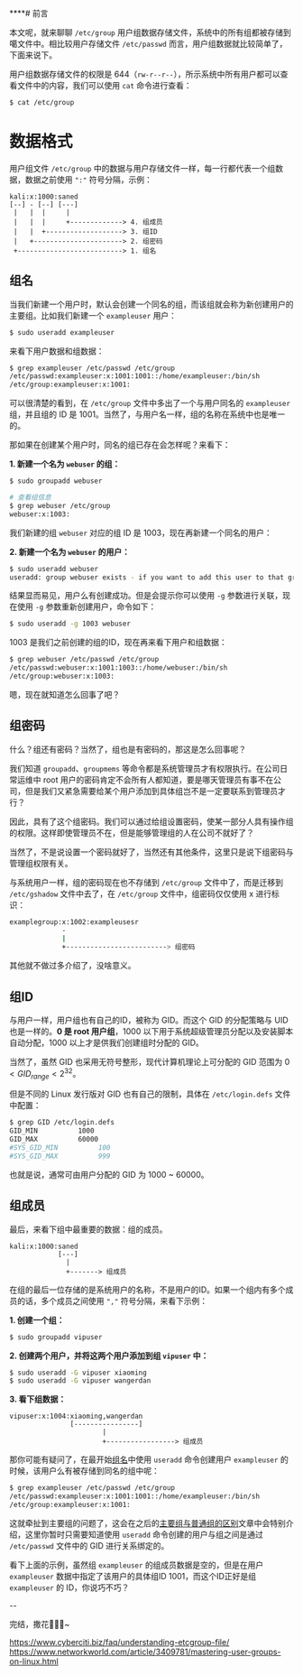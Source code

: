 ****# 前言

本文呢，就来聊聊 `/etc/group` 用户组数据存储文件，系统中的所有组都被存储到噶文件中。相比较用户存储文件 `/etc/passwd` 而言，用户组数据就比较简单了，下面来说下。

用户组数据存储文件的权限是 644（`rw-r--r--`），所示系统中所有用户都可以查看文件中的内容，我们可以使用 `cat` 命令进行查看：

```bash
$ cat /etc/group
```

# 数据格式

用户组文件 `/etc/group` 中的数据与用户存储文件一样，每一行都代表一个组数据，数据之前使用 `":"` 符号分隔，示例：

```
kali:x:1000:saned
[--] - [--] [---]
 |   |  |     |
 |   |  |     +-------------> 4. 组成员
 |   |  +-------------------> 3. 组ID
 |   +----------------------> 2. 组密码
 +--------------------------> 1. 组名
```

## 组名

当我们新建一个用户时，默认会创建一个同名的组，而该组就会称为新创建用户的主要组。比如我们新建一个 `exampleuser` 用户：

```bash
$ sudo useradd exampleuser
```

来看下用户数据和组数据：

```bash
$ grep exampleuser /etc/passwd /etc/group
/etc/passwd:exampleuser:x:1001:1001::/home/exampleuser:/bin/sh
/etc/group:exampleuser:x:1001:
```

可以很清楚的看到，在 `/etc/group` 文件中多出了一个与用户同名的 `exampleuser` 组，并且组的 ID 是 1001。当然了，与用户名一样，组的名称在系统中也是唯一的。

那如果在创建某个用户时，同名的组已存在会怎样呢？来看下：

**1. 新建一个名为 `webuser` 的组：**

```bash
$ sudo groupadd webuser

# 查看组信息
$ grep webuser /etc/group
webuser:x:1003:
```

我们新建的组 `webuser` 对应的组 ID 是 1003，现在再新建一个同名的用户：

**2. 新建一个名为 `webuser` 的用户：**

```bash
$ sudo useradd webuser
useradd: group webuser exists - if you want to add this user to that group, use -g.
```

结果显而易见，用户么有创建成功。但是会提示你可以使用 `-g` 参数进行关联，现在使用 `-g` 参数重新创建用户，命令如下：

```bash
$ sudo useradd -g 1003 webuser
```

1003 是我们之前创建的组的ID，现在再来看下用户和组数据：

```bash
$ grep webuser /etc/passwd /etc/group
/etc/passwd:webuser:x:1001:1003::/home/webuser:/bin/sh
/etc/group:webuser:x:1003:
```

嗯，现在就知道怎么回事了吧？


## 组密码

什么？组还有密码？当然了，组也是有密码的，那这是怎么回事呢？

我们知道 `groupadd`、`groupmems` 等命令都是系统管理员才有权限执行。在公司日常运维中 root 用户的密码肯定不会所有人都知道，要是哪天管理员有事不在公司，但是我们又紧急需要给某个用户添加到具体组岂不是一定要联系到管理员才行？

因此，具有了这个组密码。我们可以通过给组设置密码，使某一部分人具有操作组的权限。这样即使管理员不在，但是能够管理组的人在公司不就好了？

当然了，不是说设置一个密码就好了，当然还有其他条件，这里只是说下组密码与管理组权限有关。

与系统用户一样，组的密码现在也不存储到 `/etc/group` 文件中了，而是迁移到 `/etc/gshadow` 文件中去了，在 `/etc/group` 文件中，组密码仅仅使用 x 进行标识：

```bash
examplegroup:x:1002:exampleusesr
             -
             |
             +-------------------------> 组密码
```

其他就不做过多介绍了，没啥意义。


## 组ID

与用户一样，用户组也有自己的ID，被称为 GID。而这个 GID 的分配策略与 UID 也是一样的。**0 是 root 用户组**，1000 以下用于系统超级管理员分配以及安装脚本自动分配，1000 以上才是供我们创建组时分配的 GID。

当然了，虽然 GID 也采用无符号整形，现代计算机理论上可分配的 GID 范围为 $0 < GID_{range} < 2^{32}$。

但是不同的 Linux 发行版对 GID 也有自己的限制，具体在 `/etc/login.defs` 文件中配置：

```bash
$ grep GID /etc/login.defs
GID_MIN			 1000
GID_MAX			 60000
#SYS_GID_MIN		  100
#SYS_GID_MAX		  999
```

也就是说，通常可由用户分配的 GID 为 1000 ~ 60000。


## 组成员

最后，来看下组中最重要的数据：组的成员。

```
kali:x:1000:saned
            [---]
              |
              +-------> 组成员
```

在组的最后一位存储的是系统用户的名称，不是用户的ID。如果一个组内有多个成员的话，多个成员之间使用 `","` 符号分隔，来看下示例：

**1. 创建一个组：**

```bash
$ sudo groupadd vipuser
```

**2. 创建两个用户，并将这两个用户添加到组 `vipuser` 中：**

```bash
$ sudo useradd -G vipuser xiaoming
$ sudo useradd -G vipuser wangerdan
```

**3. 看下组数据：**

```
vipuser:x:1004:xiaoming,wangerdan
               [----------------]
                       |
                       +-----------------> 组成员
```

那你可能有疑问了，在最开始[组名](#组名)中使用 `useradd` 命令创建用户 `exampleuser` 的时候，该用户么有被存储到同名的组中呢：


```bash
$ grep exampleuser /etc/passwd /etc/group
/etc/passwd:exampleuser:x:1001:1001::/home/exampleuser:/bin/sh
/etc/group:exampleuser:x:1001:
```

这就牵扯到主要组的问题了，这会在之后的[主要组与普通组的区别](./主要组与普通组的区别.md)文章中会特别介绍，这里你暂时只需要知道使用 `useradd` 命令创建的用户与组之间是通过 `/etc/passwd` 文件中的 GID 进行关系绑定的。

看下上面的示例，虽然组 `exampleuser` 的组成员数据是空的，但是在用户 `exampleuser` 数据中指定了该用户的具体组ID 1001，而这个ID正好是组 `exampleuser` 的 ID，你说巧不巧？

--

完结，撒花🎉🎉🎉~

https://www.cyberciti.biz/faq/understanding-etcgroup-file/
https://www.networkworld.com/article/3409781/mastering-user-groups-on-linux.html